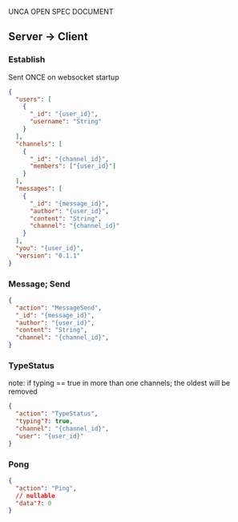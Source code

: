UNCA OPEN SPEC DOCUMENT

## Server -> Client


### Establish
Sent ONCE on websocket startup
```json
{
  "users": [
    {
      "_id": "{user_id}",
      "username": "String"
    }
  ], 
  "channels": [
    {
      "_id": "{channel_id}",
      "members": ["{user_id}"]
    }
  ],
  "messages": [
    {
      "_id": "{message_id}",
      "author": "{user_id}",
      "content": "String",
      "channel": "{channel_id}"
    }
  ],
  "you": "{user_id}",
  "version": "0.1.1"
}
```
### Message; Send
```json
{
  "action": "MessageSend",
  "_id": "{message_id}",
  "author": "{user_id}",
  "content": "String",
  "channel": "{channel_id}",
}
```
### TypeStatus
note: if typing == true in more than one channels; the oldest will be removed
```json
{
  "action": "TypeStatus",
  "typing"?: true,
  "channel": "{channel_id}",
  "user": "{user_id}"
}
```
### Pong
```json
{
  "action": "Ping",
  // nullable 
  "data"?: 0
}
```
